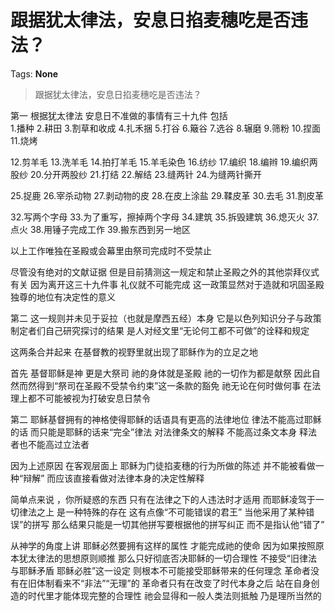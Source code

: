 # 跟据犹太律法，安息日掐麦穗吃是否违法？

Tags: **None**

> 跟据犹太律法，安息日掐麦穗吃是否违法？

第一 根据犹太律法 安息日不准做的事情有三十九件 包括  
1.播种 2.耕田 3.割草和收成 4.扎禾捆 5.打谷 6.簸谷 7.选谷 8.辗磨 9.筛粉 10.捏面 11.烧烤 

12.剪羊毛 13.洗羊毛 14.拍打羊毛 15.羊毛染色 16.纺纱 17.编织 18.编辫 19.编织两股纱 20.分开两股纱 21.打结 22.解结 23.缝两针 24.为缝两针撕开 

25.捉鹿 26.宰杀动物 27.剥动物的皮 28.在皮上涂盐 29.鞣皮革 30.去毛 31.割皮革 

32.写两个字母 33.为了重写，擦掉两个字母 34.建筑 35.拆毁建筑 36.熄灭火 37.点火 38.用锤子完成工作 39.搬东西到另一地区  
  
  
以上工作唯独在圣殿或会幕里由祭司完成时不受禁止  
  
  
尽管没有绝对的文献证据 但是目前猜测这一规定和禁止圣殿之外的其他崇拜仪式有关 因为离开这三十九件事 礼仪就不可能完成 这一政策显然对于造就和巩固圣殿独尊的地位有决定性的意义  
  
  
第二 这一规则并未见于妥拉（也就是摩西五经）本身 它是以色列知识分子与政策制定者们自己研究探讨的结果 是人对经文里“无论何工都不可做”的诠释和规定  
  
  
这两条合并起来 在基督教的视野里就出现了耶稣作为的立足之地  
  
  
首先 基督耶稣是神 更是大祭司 祂的身体就是圣殿 祂的一切作为都是献祭 因此自然而然得到“祭司在圣殿不受禁令约束”这一条款的豁免 祂无论在何时做何事 在法理上都不可能被视为打破安息日禁令   
  
  
第二 耶稣基督拥有的神格使得耶稣的话语具有更高的法律地位 律法不能高过耶稣的话 而只能是耶稣的话来“完全”律法 对法律条文的解释 不能高过条文本身 释法者也不能高过立法者  
  
  
因为上述原因 在客观层面上 耶稣为门徒掐麦穗的行为所做的陈述 并不能被看做一种“辩解” 而应该直接看做对法律本身的决定性解释  
  
简单点来说 ，你所疑惑的东西 只有在法律之下的人违法时才适用 而耶稣凌驾于一切律法之上 是一种特殊的存在 这有点像“不可能错误的君王” 当他采用了某种错误”的拼写 那么结果只能是一切其他拼写要根据他的拼写纠正 而不是指认他“错了”  
  
从神学的角度上讲 耶稣必然要拥有这样的属性 才能完成祂的使命 因为如果按照原本犹太律法的思想原则顺推 那么只好彻底否决耶稣的一切合理性 不接受“旧律法与耶稣矛盾 耶稣必胜”这一设定 则根本不可能接受耶稣带来的任何理念 革命者没有在旧体制看来不“非法”“无理”的 革命者只有在改变了时代本身之后 站在自身创造的时代里才能体现完整的合理性 祂会显得和一般人类法则抵触 乃是理所当然的

